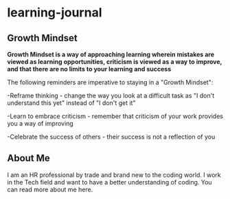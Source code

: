 # learning-journal
## Growth Mindset
**Growth Mindset is a way of approaching learning wherein mistakes are viewed as learning opportunities, criticism is viewed as a way to improve, and that there are no limits to your learning and success**

The following reminders are imperative to staying in a "Growth Mindset":

  -Reframe thinking - change the way you look at a difficult task as "I don't understand this yet" instead of "I don't get it"

  -Learn to embrace criticism - remember that criticism of your work provides you a way of improving

  -Celebrate the success of others - their success is not a reflection of you

## About Me

I am an HR professional by trade and brand new to the coding world.  I work in the Tech field and want to have a better understanding of coding.  You can read more about me here.
